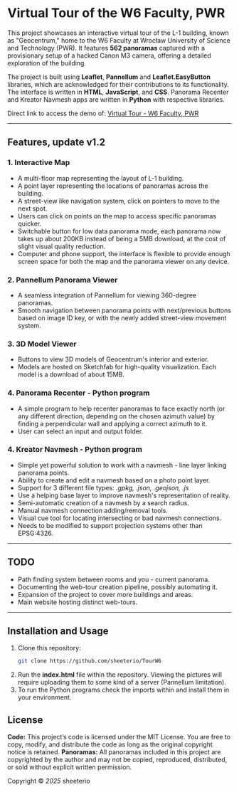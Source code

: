 # Virtual Tour of the W6 Faculty, PWR

This project showcases an interactive virtual tour of the L-1 building, known as "Geocentrum," home to the W6 Faculty at Wrocław University of Science and Technology (PWR). It features **562 panoramas** captured with a provisionary setup of a hacked Canon M3 camera, offering a detailed exploration of the building. 

The project is built using **Leaflet**, **Pannellum** and **Leaflet.EasyButton** libraries, which are acknowledged for their contributions to its functionality. The interface is written in **HTML**, **JavaScript**, and **CSS**. Panorama Recenter and Kreator Navmesh apps are written in **Python** with respective libraries.

Direct link to access the demo of: [Virtual Tour - W6 Faculty, PWR](https://sheeterio.github.io/TourW6/)

---

## Features, update v1.2

### 1. Interactive Map
- A multi-floor map representing the layout of L-1 building.
- A point layer representing the locations of panoramas across the building.
- A street-view like navigation system, click on pointers to move to the next spot.
- Users can click on points on the map to access specific panoramas quicker.
- Switchable button for low data panorama mode, each panorama now takes up about 200KB instead of being a 5MB download, at the cost of slight visual quality reduction.
- Computer and phone support, the interface is flexible to provide enough screen space for both the map and the panorama viewer on any device.

### 2. Pannellum Panorama Viewer
- A seamless integration of Pannellum for viewing 360-degree panoramas.
- Smooth navigation between panorama points with next/previous buttons based on image ID key, or with the newly added street-view movement system.

### 3. 3D Model Viewer
- Buttons to view 3D models of Geocentrum's interior and exterior.
- Models are hosted on Sketchfab for high-quality visualization. Each model is a download of about 15MB.

### 4. Panorama Recenter - Python program
- A simple program to help recenter panoramas to face exactly north (or any different direction, depending on the chosen azimuth value) by finding a perpendicular wall and applying a correct azimuth to it.
- User can select an input and output folder.

### 4. Kreator Navmesh - Python program
- Simple yet powerful solution to work with a navmesh - line layer linking panorama points.
- Ability to create and edit a navmesh based on a photo point layer.
- Support for 3 different file types: *.gpkg, .json, .geojson, .js*
- Use a helping base layer to improve navmesh's representation of reality.
- Semi-automatic creation of a navmesh by a search radius.
- Manual navmesh connection adding/removal tools.
- Visual cue tool for locating intersecting or bad navmesh connections.
- Needs to be modified to support projection systems other than EPSG:4326.

---

## TODO
- Path finding system between rooms and you - current panorama.
- Documenting the web-tour creation pipeline, possibly automating it.
- Expansion of the project to cover more buildings and areas.
- Main website hosting distinct web-tours.

---

## Installation and Usage

1. Clone this repository:
   ```bash
   git clone https://github.com/sheeterio/TourW6
   ```
2. Run the **index.html** file within the repository. Viewing the pictures will require uploading them to some kind of a server (Pannellum limitation).
3. To run the Python programs check the imports within and install them in your environment.

## License

**Code:** This project’s code is licensed under the MIT License. You are free to copy, modify, and distribute the code as long as the original copyright notice is retained.
**Panoramas:** All panoramas included in this project are copyrighted by the author and may not be copied, reproduced, distributed, or sold without explicit written permission.

Copyright © *2025* sheeterio
